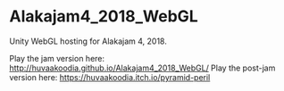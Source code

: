 # Alakajam4_2018_WebGL

Unity WebGL hosting for Alakajam 4, 2018.

Play the jam version here: http://huvaakoodia.github.io/Alakajam4_2018_WebGL/
Play the post-jam version here: https://huvaakoodia.itch.io/pyramid-peril
